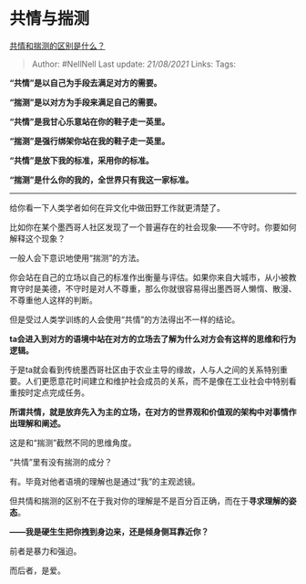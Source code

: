 # 共情与揣测
[共情和揣测的区别是什么？](https://www.zhihu.com/question/474196057/answer/2024559468)

> Author: #NellNell
Last update: *21/08/2021*
Links:
Tags:

**“共情”是以自己为手段去满足对方的需要。**

**“揣测”是以对方为手段来满足自己的需要。**

**“共情”是我甘心乐意站在你的鞋子走一英里。**

**“揣测”是强行绑架你站在我的鞋子走一英里。**

**“共情”是放下我的标准，采用你的标准。**

**“揣测”是什么你的我的，全世界只有我这一家标准。**

---

给你看一下人类学者如何在异文化中做田野工作就更清楚了。

比如你在某个墨西哥人社区发现了一个普遍存在的社会现象——不守时。你要如何解释这个现象？

一般人会下意识地使用“揣测”的方法。

你会站在自己的立场以自己的标准作出衡量与评估。如果你来自大城市，从小被教育守时是美德，不守时是对人不尊重，那么你就很容易得出墨西哥人懒惰、散漫、不尊重他人这样的判断。

但是受过人类学训练的人会使用“共情”的方法得出不一样的结论。

**ta会进入到对方的语境中站在对方的立场去了解为什么对方会有这样的思维和行为逻辑。**

于是ta就会看到传统墨西哥社区由于农业主导的缘故，人与人之间的关系特别重要。人们更愿意花时间建立和维护社会成员的关系，而不是像在工业社会中特别看重按时定点完成任务。

**所谓共情，就是放弃先入为主的立场，在对方的世界观和价值观的架构中对事情作出理解和阐述。**

这是和“揣测”截然不同的思维角度。

“共情”里有没有揣测的成分？

有。毕竟对他者语境的理解也是通过“我”的主观滤镜。

但共情和揣测的区别不在于我对你的理解是不是百分百正确，而在于**寻求理解的姿态**。

**——我是硬生生把你拽到身边来，还是倾身侧耳靠近你？**

前者是暴力和强迫。

而后者，是爱。
